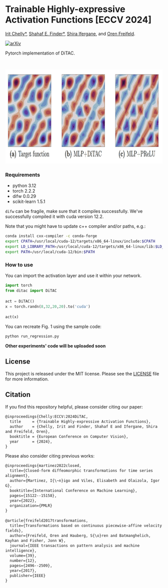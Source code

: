 # Trainable Highly-expressive Activation Functions [ECCV 2024]

[Irit Chelly*](https://irita42.wixsite.com/mysite), [Shahaf E. Finder*](https://shahaffind.github.io/), [Shira Ifergane](https://www.linkedin.com/in/shira-ifergane/), and [Oren Freifeld](https://www.cs.bgu.ac.il/~orenfr/).

[![arXiv](https://img.shields.io/badge/arXiv-2407.07564-b31b1b.svg?style=flat)](https://arxiv.org/abs/2407.07564)

Pytorch implementation of DiTAC.

<br>
<p align="center">
<img src="https://github.com/BGU-CS-VIL/DiTAC/blob/main/.github/ditac_fig.png" alt="DiTAC typical results" width="900" height="300">
</p>

### Requirements
- python 3.12
- torch 2.2.2 
- difw 0.0.29
- scikit-learn 1.5.1

`difw` can be fragile, make sure that it compiles successfully. We've successfully compiled it with cuda version 12.2. 

Note that you might have to update c++ compiler and/or paths, e.g.:
```sh
conda install cxx-compiler -c conda-forge
export CPATH=/usr/local/cuda-12/targets/x86_64-linux/include:$CPATH
export LD_LIBRARY_PATH=/usr/local/cuda-12/targets/x86_64-linux/lib:$LD_LIBRARY_PATH
export PATH=/usr/local/cuda-12/bin:$PATH
```

### How to use
You can import the activation layer and use it within your network.
```python
import torch
from ditac import DiTAC

act = DiTAC()
x = torch.randn(8,32,20,20).to('cuda')

act(x)
```

You can recreate Fig. 1 using the sample code:
```sh
python run_regression.py
```

**Other experiments' code will be uploaded soon**

## License
This project is released under the MIT license. Please see the [LICENSE](LICENSE) file for more information.


## Citation
If you find this repository helpful, please consider citing our paper:
```
@inproceedings{Chelly:ECCV:2024DiTAC,
  title     = {Trainable Highly-expressive Activation Functions},
  author    = {Chelly, Irit and Finder, Shahaf E and Ifergane, Shira and Freifeld, Oren},
  booktitle = {European Conference on Computer Vision},
  year      = {2024},
}
```
Please also consider citing previous works:
```
@inproceedings{martinez2022closed,
  title={Closed-form diffeomorphic transformations for time series alignment},
  author={Martinez, I{\~n}igo and Viles, Elisabeth and Olaizola, Igor G},
  booktitle={International Conference on Machine Learning},
  pages={15122--15158},
  year={2022},
  organization={PMLR}
}

@article{freifeld2017transformations,
  title={Transformations based on continuous piecewise-affine velocity fields},
  author={Freifeld, Oren and Hauberg, S{\o}ren and Batmanghelich, Kayhan and Fisher, Jonn W},
  journal={IEEE transactions on pattern analysis and machine intelligence},
  volume={39},
  number={12},
  pages={2496--2509},
  year={2017},
  publisher={IEEE}
}
```
